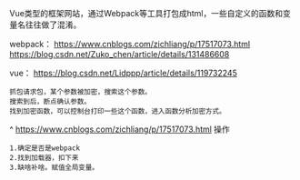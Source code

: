 Vue类型的框架网站，通过Webpack等工具打包成html，一些自定义的函数和变量名往往做了混淆。

webpack：
<https://www.cnblogs.com/zichliang/p/17517073.html>
<https://blog.csdn.net/Zuko_chen/article/details/131486608>

vue：
<https://blog.csdn.net/Lidppp/article/details/119732245>

```
抓包请求包，某个参数被加密，搜索这个参数。
搜索到后，断点确认参数。
找到加密函数，可以控制台打印一些这个函数，进入函数分析加密方式。
```
^
<https://www.cnblogs.com/zichliang/p/17517073.html>
操作
```
1.确定是否是webpack
2.找到加载器，扣下来
3.缺啥补啥。赋值全局变量。
```